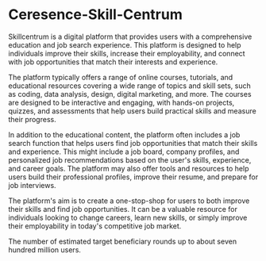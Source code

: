 # Ceresence-Skill-Centrum

Skillcentrum is a digital platform that provides users with a comprehensive education and job search experience. This platform is designed to help individuals improve their skills, increase their employability, and connect with job opportunities that match their interests and experience.

The platform typically offers a range of online courses, tutorials, and educational resources covering a wide range of topics and skill sets, such as coding, data analysis, design, digital marketing, and more. The courses are designed to be interactive and engaging, with hands-on projects, quizzes, and assessments that help users build practical skills and measure their progress.

In addition to the educational content, the platform often includes a job search function that helps users find job opportunities that match their skills and experience. This might include a job board, company profiles, and personalized job recommendations based on the user's skills, experience, and career goals. The platform may also offer tools and resources to help users build their professional profiles, improve their resume, and prepare for job interviews.

The platform's aim is to create a one-stop-shop for users to both improve their skills and find job opportunities. It can be a valuable resource for individuals looking to change careers, learn new skills, or simply improve their employability in today's competitive job market.

The number of estimated target beneficiary rounds up to about seven hundred million users.
